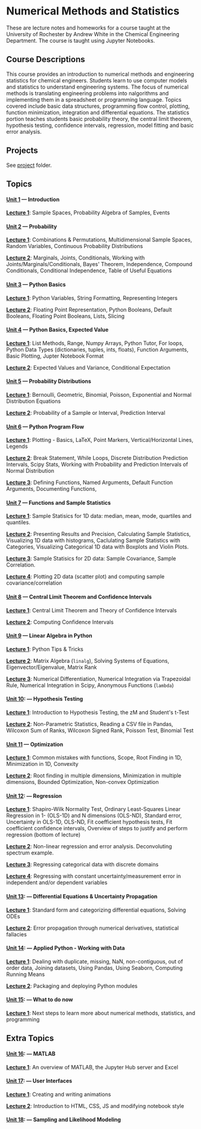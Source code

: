 Numerical Methods and Statistics
====

These are lecture notes and homeworks for a course taught at the
University of Rochester by Andrew White in the Chemical Engineering
Department. The course is taught using Jupyter Notebooks.

Course Descriptions
---

This course provides an introduction to numerical methods and
engineering statistics for chemical engineers. Students learn to use
computer models and statistics to understand engineering systems. The
focus of numerical methods is translating engineering problems into
nalgorithms and implementing them in a spreadsheet or programming
language. Topics covered include basic data structures, programming
flow control, plotting, function minimization, integration and
differential equations. The statistics portion teaches students basic
probability theory, the central limit theorem, hypothesis testing,
confidence intervals, regression, model fitting and basic error
analysis.

Projects
----

See [project](project/) folder.

Topics
----


#### [Unit 1](https://nbviewer.jupyter.org/github/whitead/numerical_stats/blob/master/unit_1) &mdash; Introduction

[**Lecture 1**](unit_1/lectures/lecture_1.pdf): Sample Spaces, Probability Algebra of Samples, Events

#### [Unit 2](https://nbviewer.jupyter.org/github/whitead/numerical_stats/blob/master/unit_2) &mdash; Probability

[**Lecture 1**](unit_2/lectures/lecture_1.pdf): Combinations & Permutations, Multidimensional Sample Spaces, Random Variables, Continuous Probability Distributions

[**Lecture 2**](unit_2/lectures/lecture_2.pdf): Marginals, Joints, Conditionals, Working with Joints/Marginals/Conditionals, Bayes' Theorem, Independence, Compound Conditionals, Conditional Independence, Table of Useful Equations

#### [Unit 3](https://nbviewer.jupyter.org/github/whitead/numerical_stats/blob/master/unit_3) &mdash; Python Basics

[**Lecture 1**](https://nbviewer.jupyter.org/github/whitead/numerical_stats/blob/master/unit_3/lectures/lecture_1.ipynb):  Python Variables, String Formatting, Representing Integers

[**Lecture 2**](https://nbviewer.jupyter.org/github/whitead/numerical_stats/blob/master/unit_3/lectures/lecture_2.ipynb): Floating Point Representation, Python Booleans, Default Booleans, Floating Point Booleans, Lists, Slicing

#### [Unit 4](https://nbviewer.jupyter.org/github/whitead/numerical_stats/blob/master/unit_4) &mdash; Python Basics, Expected Value

[**Lecture 1**](https://nbviewer.jupyter.org/github/whitead/numerical_stats/blob/master/unit_4/lectures/lecture_1.ipynb): List Methods, Range, Numpy Arrays, Python Tutor, For loops, Python Data Types (dictionaries, tuples, ints, floats), Function Arguments, Basic Plotting, Jupter Notebook Format

[**Lecture 2**](unit_4/lectures/lecture_2.pdf): Expected Values and Variance, Conditional Expectation

#### [Unit 5](https://nbviewer.jupyter.org/github/whitead/numerical_stats/blob/master/unit_5) &mdash; Probability Distributions

[**Lecture 1**](unit_5/lectures/lecture_1.pdf): Bernoulli, Geometric, Binomial, Poisson, Exponential and Normal Distribution Equations

[**Lecture 2**](unit_5/lectures/lecture_2.pdf): Probability of a Sample or Interval, Prediction Interval


#### [Unit 6](https://nbviewer.jupyter.org/github/whitead/numerical_stats/blob/master/unit_6) &mdash; Python Program Flow

[**Lecture 1**](https://nbviewer.jupyter.org/github/whitead/numerical_stats/blob/master/unit_6/lectures/lecture_1.ipynb): Plotting - Basics, LaTeX, Point Markers, Vertical/Horizontal Lines, Legends

[**Lecture 2**](https://nbviewer.jupyter.org/github/whitead/numerical_stats/blob/master/unit_6/lectures/lecture_2.ipynb): Break Statement, While Loops, Discrete Distribution Prediction Intervals,  Scipy Stats, Working with Probability and Prediction Intervals of Normal Distribution

[**Lecture 3**](https://nbviewer.jupyter.org/github/whitead/numerical_stats/blob/master/unit_6/lectures/lecture_3.ipynb): Defining Functions, Named Arguments, Default Function Arguments, Documenting Functions,


#### [Unit 7](https://nbviewer.jupyter.org/github/whitead/numerical_stats/blob/master/unit_7) &mdash; Functions and Sample Statistics

[**Lecture 1**](unit_7/lectures/lecture_1.pdf): Sample Statisics for 1D data: median, mean, mode, quartiles and quantiles.

[**Lecture 2**](https://nbviewer.jupyter.org/github/whitead/numerical_stats/blob/master/unit_7/lectures/lecture_2.ipynb):  Presenting Results and Precision, Calculating Sample Statistics, Visualizing 1D data with histograms, Caclulating Sample Statistics with Categories, Visualizing Categorical 1D data with Boxplots and Violin Plots.

[**Lecture 3**](unit_7/lectures/lecture_3.pdf): Sample Statisics for 2D data: Sample Covariance, Sample Correlation.

[**Lecture 4**](https://nbviewer.jupyter.org/github/whitead/numerical_stats/blob/master/unit_7/lectures/lecture_4.ipynb): Plotting 2D data (scatter plot) and computing sample covariance/correlation

#### [Unit 8](https://nbviewer.jupyter.org/github/whitead/numerical_stats/blob/master/unit_8) &mdash; Central Limit Theorem and Confidence Intervals

[**Lecture 1**](https://nbviewer.jupyter.org/github/whitead/numerical_stats/blob/master/unit_8/lectures/lecture_1.ipynb): Central Limit Theorem and Theory of Confidence Intervals

[**Lecture 2**](https://nbviewer.jupyter.org/github/whitead/numerical_stats/blob/master/unit_8/lectures/lecture_2.ipynb): Computing Confidence Intervals

#### [Unit 9](https://nbviewer.jupyter.org/github/whitead/numerical_stats/blob/master/unit_9) &mdash; Linear Algebra in Python

[**Lecture 1**](https://nbviewer.jupyter.org/github/whitead/numerical_stats/blob/master/unit_9/lectures/lecture_1.ipynb): Python Tips & Tricks

[**Lecture 2**](https://nbviewer.jupyter.org/github/whitead/numerical_stats/blob/master/unit_9/lectures/lecture_2.ipynb): Matrix Algebra (`linalg`), Solving Systems of Equations, Eigenvector/Eigenvalue, Matrix Rank

[**Lecture 3**](https://nbviewer.jupyter.org/github/whitead/numerical_stats/blob/master/unit_9/lectures/lecture_3.ipynb): Numerical Differentiation, Numerical Integration via Trapezoidal Rule, Numerical Integration in Scipy, Anonymous Functions (`lambda`)

#### [Unit 10](https://nbviewer.jupyter.org/github/whitead/numerical_stats/blob/master/unit_10): &mdash;  Hypothesis Testing

[**Lecture 1**](https://nbviewer.jupyter.org/github/whitead/numerical_stats/blob/master/unit_10/lectures/lecture_1.ipynb): Introduction to Hypothesis Testing, the zM and Student's t-Test

[**Lecture 2**](https://nbviewer.jupyter.org/github/whitead/numerical_stats/blob/master/unit_10/lectures/lecture_2.ipynb): Non-Parametric Statistics, Reading a CSV file in Pandas, Wilcoxon Sum of Ranks, Wilcoxon Signed Rank, Poisson Test, Binomial Test


#### [Unit 11](https://nbviewer.jupyter.org/github/whitead/numerical_stats/blob/master/unit_11) &mdash; Optimization

[**Lecture 1**](https://nbviewer.jupyter.org/github/whitead/numerical_stats/blob/master/unit_11/lectures/lecture_1.ipynb): Common mistakes with functions, Scope, Root Finding in 1D, Minimization in 1D, Convexity

[**Lecture 2**](https://nbviewer.jupyter.org/github/whitead/numerical_stats/blob/master/unit_11/lectures/lecture_2.ipynb): Root finding in multiple dimensions, Minimization in multiple dimensions, Bounded Optimization, Non-convex Optimization

#### [Unit 12](https://nbviewer.jupyter.org/github/whitead/numerical_stats/blob/master/unit_12): &mdash; Regression

[**Lecture 1**](https://nbviewer.jupyter.org/github/whitead/numerical_stats/blob/master/unit_12/lectures/lecture_1.ipynb): Shapiro-Wilk Normality Test, Ordinary Least-Squares Linear Regression in 1- (OLS-1D) and N dimensions (OLS-ND), Standard error, Uncertainty in OLS-1D, OLS-ND, Fit coefficient hypothesis tests, Fit coefficient confidence intervals, Overview of steps to justify and perform regression (bottom of lecture)

[**Lecture 2**](https://nbviewer.jupyter.org/github/whitead/numerical_stats/blob/master/unit_12/lectures/lecture_2.ipynb): Non-linear regression and error analysis. Deconvoluting spectrum example.

[**Lecture 3**](https://nbviewer.jupyter.org/github/whitead/numerical_stats/blob/master/unit_12/lectures/lecture_3.ipynb): Regressing categorical data with discrete domains

[**Lecture 4**](https://nbviewer.jupyter.org/github/whitead/numerical_stats/blob/master/unit_12/lectures/lecture_4.ipynb): Regressing with constant uncertainty/measurement error in independent and/or dependent variables

#### [Unit 13](https://nbviewer.jupyter.org/github/whitead/numerical_stats/blob/master/unit_13): &mdash; Differential Equations & Uncertainty Propagation

[**Lecture 1**](https://nbviewer.jupyter.org/github/whitead/numerical_stats/blob/master/unit_13/lectures/lecture_1.ipynb): Standard form and categorizing differential equations, Solving ODEs

[**Lecture 2**](https://nbviewer.jupyter.org/github/whitead/numerical_stats/blob/master/unit_13/lectures/lecture_2.ipynb): Error propagation through numerical derivatives, statistical fallacies

#### [Unit 14](https://nbviewer.jupyter.org/github/whitead/numerical_stats/blob/master/unit_14): &mdash; Applied Python - Working with Data

[**Lecture 1**](https://nbviewer.jupyter.org/github/whitead/numerical_stats/blob/master/unit_14/lectures/lecture_1.ipynb): Dealing with duplicate, missing, NaN, non-contiguous, out of order data, Joining datasets, Using Pandas, Using Seaborn, Computing Running Means

[**Lecture 2**](https://nbviewer.jupyter.org/github/whitead/numerical_stats/blob/master/unit_14/lectures/lecture_2.ipynb): Packaging and deploying Python modules

#### [Unit 15](https://nbviewer.jupyter.org/github/whitead/numerical_stats/blob/master/unit_15): &mdash; What to do now

[**Lecture 1**](https://nbviewer.jupyter.org/github/whitead/numerical_stats/blob/master/unit_15/lectures/lecture_1.ipynb): Next steps to learn more about numerical methods, statistics, and programming

Extra Topics
-----


#### [Unit 16](https://nbviewer.jupyter.org/github/whitead/numerical_stats/blob/master/unit_16): &mdash; MATLAB

[**Lecture 1**](https://nbviewer.jupyter.org/github/whitead/numerical_stats/blob/master/unit_16/lectures/lecture_1.ipynb): An overview of MATLAB, the Jupyter Hub server and Excel

#### [Unit 17](https://nbviewer.jupyter.org/github/whitead/numerical_stats/blob/master/unit_17): &mdash; User Interfaces

[**Lecture 1**](https://nbviewer.jupyter.org/github/whitead/numerical_stats/blob/master/unit_17/lectures/lecture_1.ipynb): Creating and writing animations

[**Lecture 2**](https://nbviewer.jupyter.org/github/whitead/numerical_stats/blob/master/unit_17/lectures/lecture_2.ipynb): Introduction to HTML, CSS, JS and modifying notebook style

#### [Unit 18](https://nbviewer.jupyter.org/github/whitead/numerical_stats/blob/master/unit_18): &mdash; Sampling and Likelihood Modeling


